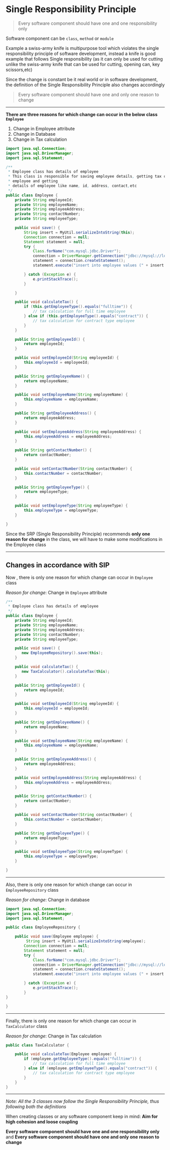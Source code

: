 # Single Responsibility Principle

> Every software component should have one and one responsibility only

Software component can be `class`, `method` or `module`

Example a swiss-army knife is multipurpose tool which violates the single responsibility principle of software development, instead a knife is good example that follows Single responsibility (as it can only be used for cutting unlike the swiss-army knife that can be used for cutting, opening can, key scissors,etc)

Since the change is constant be it real world or in software development, the definition of the Single Responsibility Principle also changes accordingly 

> Every software component should have one and only one reason to change

---

**There are three reasons for which change can occur in the below class `Employee`**

1. Change in Employee attribute
2. Change in Database
3. Change in Tax calculation

```java
import java.sql.Connection;
import java.sql.DriverManager;
import java.sql.Statement;

/**
 * Employee class has details of employee
 * This class is responsible for saving employee details, getting tax of
 * employee and getting
 * details of employee like name, id, address, contact,etc
 */
public class Employee {
    private String employeeId;
    private String employeeName;
    private String employeeAddress;
    private String contactNumber;
    private String employeeType;

    public void save() {
        String insert = MyUtil.serializeIntoString(this);
        Connection connection = null;
        Statement statement = null;
        try {
            Class.forName("com.mysql.jdbc.Driver");
            connection = DriverManager.getConnection("jdbc://mysql://localhost:8080/MyDb", "root", "password");
            statement = connection.createStatement();
            statement.execute("insert into employee values (" + insert + ")");

        } catch (Exception e) {
            e.printStackTrace();
        }

    }

    public void calculateTax() {
        if (this.getEmployeeType().equals("fulltime")) {
            // tax calculation for full time employee
        } else if (this.getEmployeeType().equals("contract")) {
            // tax calculation for contract type employee
        }
    }

    public String getEmployeeId() {
        return employeeId;
    }

    public void setEmployeeId(String employeeId) {
        this.employeeId = employeeId;
    }

    public String getEmployeeName() {
        return employeeName;
    }

    public void setEmployeeName(String employeeName) {
        this.employeeName = employeeName;
    }

    public String getEmployeeAddress() {
        return employeeAddress;
    }

    public void setEmployeeAddress(String employeeAddress) {
        this.employeeAddress = employeeAddress;
    }

    public String getContactNumber() {
        return contactNumber;
    }

    public void setContactNumber(String contactNumber) {
        this.contactNumber = contactNumber;
    }

    public String getEmployeeType() {
        return employeeType;
    }

    public void setEmployeeType(String employeeType) {
        this.employeeType = employeeType;
    }

}
```
Since the SRP (Single Responsibility Principle) recommends **only one reason for change** in the class, we will have to make some modifications in the Employee class

---
Changes in accordance with SIP
--

Now , there is only one reason for which change can occur in `Employee` class

*Reason for change*: Change in `Employee` attribute

```java
/**
 * Employee class has details of employee
 */
public class Employee {
    private String employeeId;
    private String employeeName;
    private String employeeAddress;
    private String contactNumber;
    private String employeeType;

    public void save() {
       new EmployeeRepository().save(this);
    }

    public void calculateTax() {
       new TaxCalculator().calculateTax(this);
    }

    public String getEmployeeId() {
        return employeeId;
    }

    public void setEmployeeId(String employeeId) {
        this.employeeId = employeeId;
    }

    public String getEmployeeName() {
        return employeeName;
    }

    public void setEmployeeName(String employeeName) {
        this.employeeName = employeeName;
    }

    public String getEmployeeAddress() {
        return employeeAddress;
    }

    public void setEmployeeAddress(String employeeAddress) {
        this.employeeAddress = employeeAddress;
    }

    public String getContactNumber() {
        return contactNumber;
    }

    public void setContactNumber(String contactNumber) {
        this.contactNumber = contactNumber;
    }

    public String getEmployeeType() {
        return employeeType;
    }

    public void setEmployeeType(String employeeType) {
        this.employeeType = employeeType;
    }

}
```

---

Also, there is only one reason for which change can occur in `EmployeeRepository` class

*Reason for change*: Change in database

```java
import java.sql.Connection;
import java.sql.DriverManager;
import java.sql.Statement;

public class EmployeeRepository {

    public void save(Employee employee) {
         String insert = MyUtil.serializeIntoString(employee);
        Connection connection = null;
        Statement statement = null;
        try {
            Class.forName("com.mysql.jdbc.Driver");
            connection = DriverManager.getConnection("jdbc://mysql://localhost:8080/MyDb", "root", "password");
            statement = connection.createStatement();
            statement.execute("insert into employee values (" + insert + ")");

        } catch (Exception e) {
            e.printStackTrace();
        }
}

}
```
---

Finally, there is only one reason for which change can occur in `TaxCalculator` class

*Reason for change*: Change in Tax calculation

```java
public class TaxCalculator {

    public void calculateTax(Employee employee) {
        if (employee.getEmployeeType().equals("fulltime")) {
            // tax calculation for full time employee
        } else if (employee.getEmployeeType().equals("contract")) {
            // tax calculation for contract type employee
        }
    }
}
```
---

*Note: All the 3 classes now follow the Single Responsibility Principle, thus following both the definitions*

When creating classes or any software component keep in mind: **Aim for high cohesion and loose coupling** 

**Every software component should have one and one responsibility only** and 
**Every software component should have one and only one reason to change**